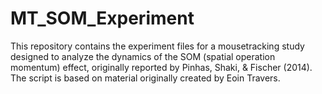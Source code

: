 # MT_SOM_Experiment	

This repository contains the experiment files for a mousetracking study designed to analyze the dynamics of the SOM (spatial operation momentum) effect, originally reported by Pinhas, Shaki, & Fischer (2014).  The script is based on material originally created by Eoin Travers. 